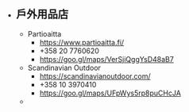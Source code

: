 - ## 戶外用品店
	- Partioaitta
		- https://www.partioaitta.fi/
		- +358 20 7760620
		- https://goo.gl/maps/VerSjiQggYsD48aB7
	- Scandinavian Outdoor
		- https://scandinavianoutdoor.com/
		- +358 10 3970410
		- https://goo.gl/maps/UFpWys5rp8puCHcJA
	-